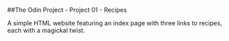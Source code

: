 ##The Odin Project - Project 01 - Recipes

A simple HTML website featuring an index page with three links to recipes, each with a magickal twist.

